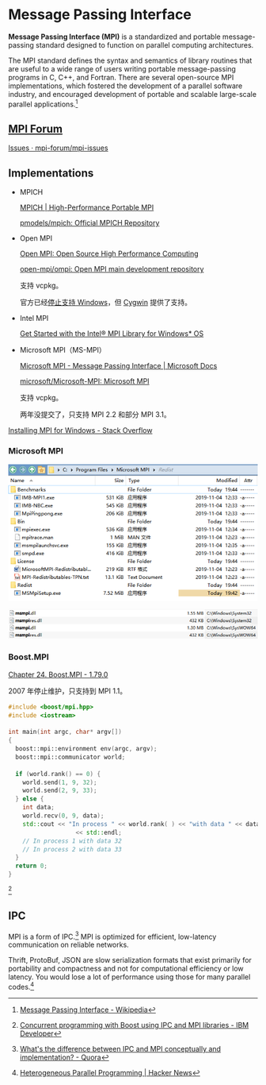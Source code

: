# Message Passing Interface
**Message Passing Interface (MPI)** is a standardized and portable message-passing standard designed to function on parallel computing architectures.

The MPI standard defines the syntax and semantics of library routines that are useful to a wide range of users writing portable message-passing programs in C, C++, and Fortran. There are several open-source MPI implementations, which fostered the development of a parallel software industry, and encouraged development of portable and scalable large-scale parallel applications.[^wiki]

## [MPI Forum](https://www.mpi-forum.org/)
[Issues · mpi-forum/mpi-issues](https://github.com/mpi-forum/mpi-issues/issues)

## Implementations
- MPICH
  
  [MPICH | High-Performance Portable MPI](https://www.mpich.org/)

  [pmodels/mpich: Official MPICH Repository](https://github.com/pmodels/mpich)

- Open MPI
  
  [Open MPI: Open Source High Performance Computing](https://www.open-mpi.org/)

  [open-mpi/ompi: Open MPI main development repository](https://github.com/open-mpi/ompi)

  支持 vcpkg。
  
  官方已经[停止支持 Windows](https://www.open-mpi.org/software/ompi/v1.6/ms-windows.php)，但 [Cygwin](https://cygwin.com/cgi-bin2/package-grep.cgi?grep=openmpi&arch=x86_64) 提供了支持。

- Intel MPI
  
  [Get Started with the Intel® MPI Library for Windows* OS](https://software.intel.com/content/www/us/en/develop/documentation/get-started-with-mpi-for-windows/top.html)

- Microsoft MPI（MS-MPI）
  
  [Microsoft MPI - Message Passing Interface | Microsoft Docs](https://docs.microsoft.com/en-us/message-passing-interface/microsoft-mpi?redirectedfrom=MSDN)

  [microsoft/Microsoft-MPI: Microsoft MPI](https://github.com/Microsoft/Microsoft-MPI)

  支持 vcpkg。
  
  两年没提交了，只支持 MPI 2.2 和部分 MPI 3.1。

[Installing MPI for Windows - Stack Overflow](https://stackoverflow.com/questions/21153750/installing-mpi-for-windows)

### Microsoft MPI
![](images/Microsoft-MPI.png)

![](images/Microsoft-MPI-2.png)

### Boost.MPI
[Chapter 24. Boost.MPI - 1.79.0](https://www.boost.org/doc/libs/1_79_0/doc/html/mpi.html)

2007 年停止维护，只支持到 MPI 1.1。

```cpp
#include <boost/mpi.hpp>
#include <iostream>

int main(int argc, char* argv[])
{
  boost::mpi::environment env(argc, argv);
  boost::mpi::communicator world;

  if (world.rank() == 0) {
    world.send(1, 9, 32);
    world.send(2, 9, 33);
  } else {
    int data;
    world.recv(0, 9, data);
    std::cout << "In process " << world.rank( ) << "with data " << data
                   << std::endl;
    // In process 1 with data 32
    // In process 2 with data 33
  }
  return 0;
}
```
[^boost-ibm]

[^boost-ibm]: [Concurrent programming with Boost using IPC and MPI libraries - IBM Developer](https://developer.ibm.com/articles/au-concurrent_boost/)

## IPC
MPI is a form of IPC.[^ipc-quora] MPI is optimized for efficient, low-latency communication on reliable networks.

Thrift, ProtoBuf, JSON are slow serialization formats that exist primarily for portability and compactness and not for computational efficiency or low latency. You would lose a lot of performance using those for many parallel codes.[^ipc-hacker]

[^ipc-quora]: [What's the difference between IPC and MPI conceptually and implementation? - Quora](https://www.quora.com/Whats-the-difference-between-IPC-and-MPI-conceptually-and-implementation)
[^ipc-hacker]: [Heterogeneous Parallel Programming | Hacker News](https://news.ycombinator.com/item?id=4500158)


[^wiki]: [Message Passing Interface - Wikipedia](https://en.wikipedia.org/wiki/Message_Passing_Interface)